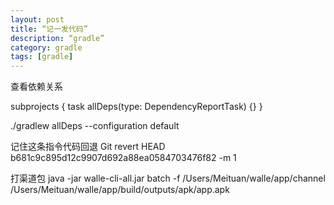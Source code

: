 ```yaml
---
layout: post
title: “记一发代码”
description: “gradle”
category: gradle
tags: [gradle]
---
```



查看依赖关系

subprojects {
    task allDeps(type: DependencyReportTask) {}
}

./gradlew allDeps --configuration default

记住这条指令代码回退
Git revert HEAD b681c9c895d12c9907d692a88ea0584703476f82 -m 1

打渠道包
java -jar walle-cli-all.jar batch -f /Users/Meituan/walle/app/channel  /Users/Meituan/walle/app/build/outputs/apk/app.apk
